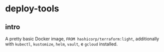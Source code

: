 # deploy-tools

## intro

A pretty basic Docker image, `FROM hashicorp/terraform:light`, additionally with `kubectl`, `kustomize`,  `helm`, `vault`, e `gcloud` installed. 
